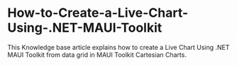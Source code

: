 # How-to-Create-a-Live-Chart-Using-.NET-MAUI-Toolkit
This Knowledge base article explains how to create a Live Chart Using .NET MAUI Toolkit from data grid in MAUI Toolkit Cartesian Charts.